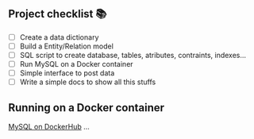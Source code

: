 ## Project checklist :books:

- [ ] Create a data dictionary
- [ ] Build a Entity/Relation model
- [ ] SQL script to create database, tables, atributes, contraints, indexes...
- [ ] Run MySQL on a Docker container
- [ ] Simple interface to post data
- [ ] Write a simple docs to show all this stuffs

## Running on a Docker container

[MySQL on DockerHub](https://hub.docker.com/_/mysql)
...